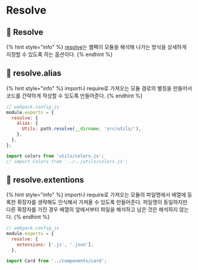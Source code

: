 # Resolve

## 🐇 Resolve

{% hint style="info" %}
[resolve](https://webpack.kr/configuration/resolve/)는 웹팩이 모듈을 해석해 나가는 방식을 상세하게 지정할 수 있도록 하는 옵션이다.&#x20;
{% endhint %}

## 🐇 resolve.alias

{% hint style="info" %}
import나 require로 가져오는 모듈 경로의 별칭을 만들어서 코드를 간략하게 작성할 수 있도록 만들어준다.
{% endhint %}

```javascript
// webpack.config.js
module.exports = {
  resolve: {
    alias: {
      Utils: path.resolve(__dirname, 'src/utils/'),
    },
  },
};
```

```javascript
import colors from 'utils/colors.js';
// import Colors from '../../utils/colors.js';
```

## 🐇 resolve.extentions

{% hint style="info" %}
import나 require로 가져오는 모듈의 파일명에서 배열에 등록한 확장자를 생략해도 인식해서 가져올 수 있도록 만들어준다. 파일명이 동일하지만 다른 확장자를 가진 경우 배열의 앞에서부터 파일을 해석하고 남은 것은 해석하지 않는다.
{% endhint %}

```javascript
// webpack.config.js
module.exports = {
  resolve: {
    extensions: ['.js', '.json'],
  },
```

```javascript
import Card from '../components/card';
```

